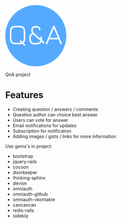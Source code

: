 ![QnA Logo](/app/assets/images/android-chrome-192x192.png "QnA Logo")

QnA project

# Features

* Creating question / answers / comments
* Question author can choice best answer
* Users can vote for answer
* Email notifications for updates
* Subscription for notification
* Adding images / gists / links for more information

Use gems's in project:
* bootstrap
* jquery-rails
* cocoon
* doorkeeper
* thinking-sphinx
* devise
* omniauth
* omniauth-github
* omniauth-vkontakte
* cancancan
* redis-rails
* sidekiq

